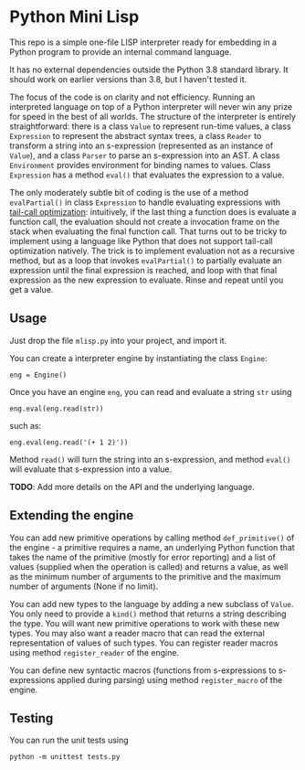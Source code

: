 # Python Mini Lisp

This repo is a simple one-file LISP interpreter ready for embedding in a Python program to provide an internal command language.

It has no external dependencies outside the Python 3.8 standard library. It should work on earlier versions than 3.8, but I haven't tested it.

The focus of the code is on clarity and not efficiency. Running an interpreted language on top of a Python interpreter will never win any prize for speed in the best of all worlds. The structure of the interpreter is entirely straightforward: there is a class `Value` to represent run-time values, a class `Expression` to represent the abstract syntax trees, a class `Reader` to transform a string into an s-expression (represented as an instance of `Value`), and a class `Parser` to parse an s-expression into an AST. A class `Environment` provides environment for binding names to values. Class `Expression` has a method `eval()` that evaluates the expression to a value. 

The only moderately subtle bit of coding is the use of a method `evalPartial()` in class `Expression` to handle evaluating expressions with [tail-call optimization](https://en.wikipedia.org/wiki/Tail_call): intuitively, if the last thing a function does is evaluate a function call, the evaluation should not create a invocation frame on the stack when evaluating the final function call. That turns out to be tricky to implement using a language like Python that does not support tail-call optimization natively. The trick is to implement evaluation not as a recursive method, but as a loop that invokes `evalPartial()` to partially evaluate an expression until the final expression is reached, and loop with that final expression as the new expression to evaluate. Rinse and repeat until you get a value. 

## Usage

Just drop the file `mlisp.py` into your project, and import it.

You can create a interpreter engine by instantiating the class `Engine`:

    eng = Engine()

Once you have an engine `eng`, you can read and evaluate a string `str` using

    eng.eval(eng.read(str))

such as:

    eng.eval(eng.read('(+ 1 2)'))

Method `read()` will turn the string into an s-expression, and method `eval()` will evaluate that s-expression into a value.

**TODO**: Add more details on the API and the underlying language.


## Extending the engine

You can add new primitive operations by calling method `def_primitive()` of the engine - a primitive requires a name, an underlying Python function that takes the name of the primitive (mostly for error reporting) and a list of values (supplied when the operation is called) and returns a value, as well as the minimum number of arguments to the primitive and the maximum number of arguments (None if no limit).

You can add new types to the language by adding a new subclass of `Value`. You only need to provide a `kind()` method that returns a string describing the type. You will want new primitive operations to work with these new types. You may also want a reader macro that can read the external representation of values of such types. You can register reader macros using method `register_reader` of the engine.

You can define new syntactic macros (functions from s-expressions to s-expressions applied during parsing) using method `register_macro` of the engine.


## Testing

You can run the unit tests using

    python -m unittest tests.py

